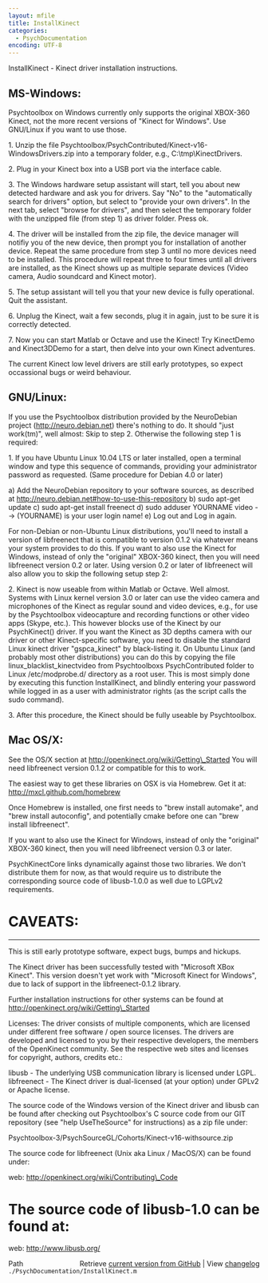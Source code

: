 ```yaml
---
layout: mfile
title: InstallKinect
categories:
  - PsychDocumentation
encoding: UTF-8
---
```


InstallKinect - Kinect driver installation instructions.

MS-Windows:
-----------

Psychtoolbox on Windows currently only supports the original XBOX-360 Kinect,
not the more recent versions of "Kinect for Windows". Use GNU/Linux if you want
to use those.

1\. Unzip the file Psychtoolbox/PsychContributed/Kinect-v16-WindowsDrivers.zip
   into a temporary folder, e.g., C:\\tmp\\KinectDrivers.

2\. Plug in your Kinect box into a USB port via the interface cable.

3\. The Windows hardware setup assistant will start, tell you about new
   detected hardware and ask you for drivers. Say "No" to the
   "automatically search for drivers" option, but select to "provide your
   own drivers". In the next tab, select "browse for drivers", and then
   select the temporary folder with the unzipped file (from step 1) as
   driver folder. Press ok.

4\. The driver will be installed from the zip file, the device manager
   will notifiy you of the new device, then prompt you for installation
   of another device. Repeat the same procedure from step 3 until no more
   devices need to be installed. This procedure will repeat three to four
   times until all drivers are installed, as the Kinect shows up as
   multiple separate devices (Video camera, Audio soundcard and
   Kinect motor).

5\. The setup assistant will tell you that your new device is fully
   operational. Quit the assistant.

6\. Unplug the Kinect, wait a few seconds, plug it in again, just to be
   sure it is correctly detected.

7\. Now you can start Matlab or Octave and use the Kinect! Try KinectDemo
   and Kinect3DDemo for a start, then delve into your own Kinect adventures.

The current Kinect low level drivers are still early prototypes, so
expect occassional bugs or weird behaviour.


GNU/Linux:
----------

If you use the Psychtoolbox distribution provided by the NeuroDebian
project (http://neuro.debian.net) there's nothing to do. It should "just
work(tm)", well almost: Skip to step 2. Otherwise the following step 1
is required:

1\. If you have Ubuntu Linux 10.04 LTS or later installed, open a terminal
window and type this sequence of commands, providing your administrator
password as requested. (Same procedure for Debian 4.0 or later)

   a) Add the NeuroDebian repository to your software sources, as described
      at http://neuro.debian.net#how-to-use-this-repository
   b) sudo apt-get update
   c) sudo apt-get install freenect
   d) sudo adduser YOURNAME video
      --> (YOURNAME) is your user login name!
   e) Log out and Log in again.

For non-Debian or non-Ubuntu Linux distributions, you'll need to install
a version of libfreenect that is compatible to version 0.1.2 via whatever
means your system provides to do this. If you want to also use the Kinect for
Windows, instead of only the "original" XBOX-360 kinect, then you will need
libfreenect version 0.2 or later. Using version 0.2 or later of libfreenect
will also allow you to skip the following setup step 2:

2\. Kinect is now useable from within Matlab or Octave. Well almost.
Systems with Linux kernel version 3.0 or later can use the video camera
and microphones of the Kinect as regular sound and video devices, e.g.,
for use by the Psychtoolbox videocapture and recording functions or other
video apps (Skype, etc.). This however blocks use of the Kinect by our
PsychKinect() driver. If you want the Kinect as 3D depths camera with
our driver or other Kinect-specific software, you need to disable the
standard Linux kinect driver "gspca\_kinect" by black-listing it. On
Ubuntu Linux (and probably most other distributions) you can do this
by copying the file linux\_blacklist\_kinectvideo from Psychtoolboxs
PsychContributed folder to Linux /etc/modprobe.d/ directory as a root
user. This is most simply done by executing this function InstallKinect,
and blindly entering your password while logged in as a user with
administrator rights (as the script calls the sudo command).

3\. After this procedure, the Kinect should be fully useable by Psychtoolbox.


Mac OS/X:
---------

See the OS/X section at http://openkinect.org/wiki/Getting\_Started
You will need libfreenect version 0.1.2 or compatible for this to work.

The easiest way to get these libraries on OSX is via Homebrew.
Get it at: http://mxcl.github.com/homebrew

Once Homebrew is installed, one first needs to "brew install automake",
and "brew install autoconfig", and potentially cmake before one can
"brew install libfreenect".

If you want to also use the Kinect for Windows, instead of only the
"original" XBOX-360 kinect, then you will need libfreenect version 0.3 or
later.

PsychKinectCore links dynamically against those two libraries. We don't
distribute them for now, as that would require us to distribute the
corresponding source code of libusb-1.0.0 as well due to LGPLv2
requirements.


# CAVEATS:
--------

This is still early prototype software, expect bugs, bumps and hickups.

The Kinect driver has been successfully tested with "Microsoft XBox
Kinect". This version doesn't yet work with "Microsoft Kinect for
Windows", due to lack of support in the libfreenect-0.1.2 library.

Further installation instructions for other systems can be found at
http://openkinect.org/wiki/Getting\_Started


Licenses: The driver consists of multiple components, which are licensed
under different free software / open source licenses. The drivers are
developed and licensed to you by their respective developers, the members
of the OpenKinect community. See the respective web sites and licenses
for copyright, authors, credits etc.:

libusb - The underlying USB communication library is licensed under LGPL.
libfreenect - The Kinect driver is dual-licensed (at your option) under
GPLv2 or Apache license.

The source code of the Windows version of the Kinect driver and libusb
can be found after checking out Psychtoolbox's C source code from our GIT
repository (see "help UseTheSource" for instructions) as a zip file
under:

Psychtoolbox-3/PsychSourceGL/Cohorts/Kinect-v16-withsource.zip

The source code for libfreenect (Unix aka Linux / MacOS/X) can be found
under:

web: http://openkinect.org/wiki/Contributing\_Code

# The source code of libusb-1.0 can be found at:

web: http://www.libusb.org/



<div class="code_header" style="text-align:right;">
  <span style="float:left;">Path&nbsp;&nbsp;</span> <span class="counter">Retrieve <a href=
  "https://raw.github.com/Psychtoolbox-3/Psychtoolbox-3/beta/./PsychDocumentation/InstallKinect.m">current version from GitHub</a> | View <a href=
  "https://github.com/Psychtoolbox-3/Psychtoolbox-3/commits/beta/./PsychDocumentation/InstallKinect.m">changelog</a></span>
</div>
<div class="code">
  <code>./PsychDocumentation/InstallKinect.m</code>
</div>
